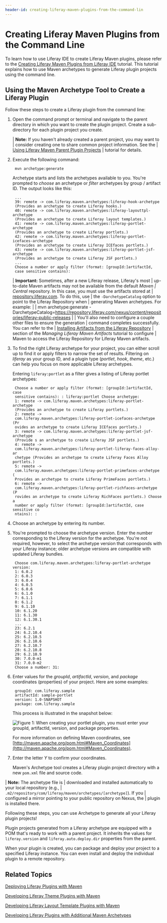 ```yaml
---
header-id: creating-liferay-maven-plugins-from-the-command-lin
---
```


# Creating Liferay Maven Plugins from the Command Line

To learn how to use Liferay IDE to create Liferay Maven plugins, please refer to
the 
[Creating Liferay Maven Plugins from Liferay IDE](/docs/6-2/tutorials/-/knowledge_base/t/creating-liferay-maven-plugins-from-liferay-ide)
tutorial. This tutorial explains how to use Maven archetypes to generate
Liferay plugin projects using the command line.

## Using the Maven Archetype Tool to Create a Liferay Plugin

Follow these steps to create a Liferay plugin from the command line:

1. Open the command prompt or terminal and navigate to the parent directory in
   which you want to create the plugin project. Create a sub-directory
   for each plugin project you create.

    | **Note:** If you haven't already created a parent project, you may want to
    | consider creating one to share common project information. See the
    | [Using Liferay Maven Parent Plugin Projects](/docs/6-2/tutorials/-/knowledge_base/t/using-liferay-maven-parent-plugin-projects)
    | tutorial for details.

2. Execute the following command: 

        mvn archetype:generate

    Archetype starts and lists the archetypes available to you. You're prompted
    to *choose* an archetype or *filter* archetypes by group / artifact ID. The
    output looks like this: 

        ...
        39: remote -> com.liferay.maven.archetypes:liferay-hook-archetype
        (Provides an archetype to create Liferay hooks.)
        40: remote -> com.liferay.maven.archetypes:liferay-layouttpl-archetype
        (Provides an archetype to create Liferay layout templates.)
        41: remote -> com.liferay.maven.archetypes:liferay-portlet-archetype
        (Provides an archetype to create Liferay portlets.)
        42: remote -> com.liferay.maven.archetypes:liferay-portlet-icefaces-archetype
        (Provides an archetype to create Liferay ICEfaces portlets.)
        43: remote -> com.liferay.maven.archetypes:liferay-portlet-jsf-archetype
        (Provides an archetype to create Liferay JSF portlets.)
        ...
        Choose a number or apply filter (format: [groupId:]artifactId,
        case sensitive contains):

    | **Important:** Sometimes, after a new Liferay release, Liferay's most
    | up-to-date Maven artifacts may not be available from the default *Maven
    | Central* repository. In this case, you must use the artifacts stored at
    | [repository.liferay.com](https://repository.liferay.com). To do this, use
    | the `-DarchetypeCatalog` option to point to the Liferay Repository when
    | generating Maven archetypes. For example:
    | 
    |     mvn archetype:generate -DarchetypeCatalog=https://repository.liferay.com/nexus/content/repositories/liferay-public-releases
    | 
    | You'll also need to configure a couple other files to ensure the generation
    | command completes successfully. You can refer to the
    | [Installing Artifacts from the Liferay Repository](/docs/6-2/tutorials/-/knowledge_base/t/managing-liferay-maven-artifacts#installing-artifacts-from-the-liferay-repository)
    | section of the *Managing Liferay Maven Artifacts* tutorial to configure
    | Maven to access the Liferay Repository for Liferay Maven artifacts.

3. To find the right Liferay archetype for your project, you can either scroll
   up to find it or apply filters to narrow the set of results. Filtering on
   *liferay* as your group ID, and a plugin type (*portlet*, *hook*, *theme*,
   etc.) can help you focus on more applicable Liferay archetypes. 

    Entering `liferay:portlet` as a filter gives a listing of Liferay portlet
    archetypes: 

        Choose a number or apply filter (format: [groupId:]artifactId, case
        sensitive contains): : liferay:portlet Choose archetype:
        1: remote -> com.liferay.maven.archetypes:liferay-portlet-archetype
        (Provides an archetype to create Liferay portlets.)
        2: remote ->
        com.liferay.maven.archetypes:liferay-portlet-icefaces-archetype (Pr
        ovides an archetype to create Liferay ICEfaces portlets.)
        3: remote -> com.liferay.maven.archetypes:liferay-portlet-jsf-archetype
        (Provide s an archetype to create Liferay JSF portlets.)
        4: remote ->
        com.liferay.maven.archetypes:liferay-portlet-liferay-faces-alloy-ar
        chetype (Provides an archetype to create Liferay Faces Alloy portlets.)
        5: remote ->
        com.liferay.maven.archetypes:liferay-portlet-primefaces-archetype (
        Provides an archetype to create Liferay PrimeFaces portlets.)
        6: remote ->
        com.liferay.maven.archetypes:liferay-portlet-richfaces-archetype (P
        rovides an archetype to create Liferay RichFaces portlets.) Choose a
        number or apply filter (format: [groupId:]artifactId, case sensitive co
        ntains): :

4. Choose an archetype by entering its number. 

5. You're prompted to choose the archetype version. Enter the number
   corresponding to the Liferay version for the archetype. You're not required,
   however, to select the archetype version that corresponds with your Liferay
   instance; older archetype versions are compatible with updated Liferay
   bundles. 

        Choose com.liferay.maven.archetypes:liferay-portlet-archetype version:
        1: 6.0.2
        2: 6.0.3
        3: 6.0.4
        4: 6.0.5
        5: 6.0.6
        6: 6.1.0
        7: 6.1.1
        8: 6.1.2
        9: 6.1.10
        10: 6.1.20
        11: 6.1.30
        12: 6.1.30.1
        ...
        23: 6.2.1
        24: 6.2.10.4
        25: 6.2.10.5
        26: 6.2.10.6
        27: 6.2.10.7
        28: 6.2.10.8
        29: 6.2.10.9
        30: 7.0.0-m1
        31: 7.0.0-m2
        Choose a number: 31:

6. Enter values for the *groupId*, *artifactId*, *version*, and *package*
   coordinates (properties) of your project. Here are some examples: 

        groupId: com.liferay.sample
        artifactId: sample-portlet
        version: 1.0-SNAPSHOT
        package: com.liferay.sample

    This process is illustrated in the snapshot below:

    ![Figure 1: When creating your portlet plugin, you must enter your *groupId*, *artifactId*, *version*, and *package* properties.](../../images/maven-portlet-plugin-settings.png)

    For more information on defining Maven coordinates, see
    [http://maven.apache.org/pom.html#Maven_Coordinates](http://maven.apache.org/pom.html#Maven_Coordinates).

7. Enter the letter *Y* to confirm your coordinates.

    Maven's Archetype tool creates a Liferay plugin project directory with a new
    `pom.xml` file and source code. 

| **Note:** The archetype file is
| downloaded and installed automatically to your local repository (e.g.,
| `.m2/repository/com/liferay/maven/archetypes/[archetype]`). If you
| configured a mirror pointing to your public repository on Nexus, the
| plugin is installed there.

Following these steps, you can use Archetype to generate all your Liferay plugin
projects! 

Plugin projects generated from a Liferay archetype are equipped with a POM
that's ready to work with a parent project. It inherits the values for
`liferay.version` and `liferay.auto.deploy.dir` properties from the parent. 

When your plugin is created, you can package and deploy your project to a
specified Liferay instance. You can even install and deploy the individual
plugin to a remote repository. 

## Related Topics

[Deploying Liferay Plugins with Maven](/docs/6-2/tutorials/-/knowledge_base/t/deploying-liferay-plugins-with-maven)

[Developing Liferay Theme Plugins with Maven](/docs/6-2/tutorials/-/knowledge_base/t/developing-liferay-theme-plugins-with-maven)

[Developing Liferay Layout Template Plugins with Maven](/docs/6-2/tutorials/-/knowledge_base/t/developing-liferay-layout-template-plugins-with-mav)

[Developing Liferay Plugins with Additional Maven Archetypes](/docs/6-2/tutorials/-/knowledge_base/t/developing-liferay-plugins-with-additional-maven-ar)

